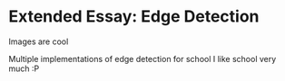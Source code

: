 # Extended Essay: Edge Detection
 Images are cool
 
 Multiple implementations of edge detection for school
 I like school very much :P
